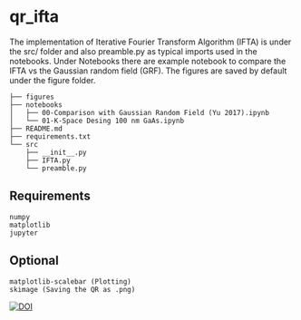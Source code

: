 # qr_ifta


The implementation of Iterative Fourier Transform Algorithm (IFTA) is under the src/ folder and also preamble.py as typical imports used in the notebooks. Under Notebooks there are example notebook to compare the IFTA vs the  Gaussian random field (GRF). The figures are saved by default under the figure folder.

```
├── figures
├── notebooks
│   ├── 00-Comparison with Gaussian Random Field (Yu 2017).ipynb
│   └── 01-K-Space Desing 100 nm GaAs.ipynb
├── README.md
├── requirements.txt
└── src
    ├── __init__.py
    ├── IFTA.py
    └── preamble.py
```    

## Requirements
```
numpy
matplotlib
jupyter
```
## Optional 
```
matplotlib-scalebar (Plotting)
skimage (Saving the QR as .png)
```
[![DOI](https://zenodo.org/badge/274538091.svg)](https://zenodo.org/badge/latestdoi/274538091)
